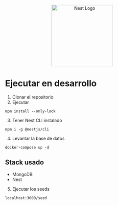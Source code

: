 <p align="center">
  <a href="http://nestjs.com/" target="blank"><img src="https://nestjs.com/img/logo-small.svg" width="200" alt="Nest Logo" /></a>
</p>

# Ejecutar en desarrollo

1. Clonar el repositorio
2. Ejecutar

```shell
npm install --only-lock
```

3. Tener Nest CLI instalado

```shell
npm i -g @nestjs/cli
```

4. Levantar la base de datos

```shell
docker-compose up -d
```

## Stack usado

-   MongoDB
-   Nest

5. Ejecutar los seeds

```shell
localhost:3000/seed
```
